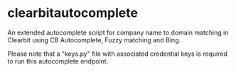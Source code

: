 # clearbitautocomplete
An extended autocomplete script for company name to domain matching in Clearbit using CB Autocomplete, Fuzzy matching and Bing.

Please note that a "keys.py" file with associated credential keys is required to run this autocomplete endpoint. 
